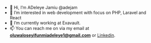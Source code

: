 - 👋 Hi, I’m ADeleye Jamiu @adejam
- 👀 I’m interested in web development with focus on PHP, Laravel and React
- 🌱 I’m currently working at Exavault.
- 📫 You can reach me on via my email at **oluwaloseyifunmiadeleye1@gmail.com** or [Linkedin](https://www.linkedin.com/in/adeleye-jamiu/).

<!---
adejam/adejam is a ✨ special ✨ repository because its `README.md` (this file) appears on your GitHub profile.
You can click the Preview link to take a look at your changes.
--->
